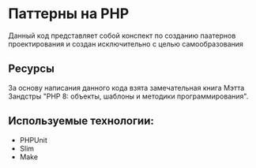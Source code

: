# Паттерны на PHP
Данный код представляет собой конспект по созданию паатернов проектирования и создан исключительно с целью самообразования

## Ресурсы
За основу написания данного кода взята замечательная книга Мэтта Зандстры "PHP 8: объекты, шаблоны и методики программирования".

## Используемые технологии:
- PHPUnit
- Slim
- Make